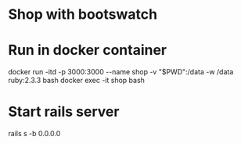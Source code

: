# Shop with bootswatch

# Run in docker container
docker run -itd -p 3000:3000 --name shop -v "$PWD":/data -w /data ruby:2.3.3 bash
docker exec -it shop bash

# Start rails server
rails s -b 0.0.0.0

